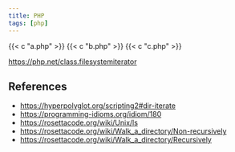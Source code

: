 ```yaml
---
title: PHP
tags: [php]
---
```


{{< c "a.php" >}}
{{< c "b.php" >}}
{{< c "c.php" >}}

<https://php.net/class.filesystemiterator>

## References

- <https://hyperpolyglot.org/scripting2#dir-iterate>
- <https://programming-idioms.org/idiom/180>
- <https://rosettacode.org/wiki/Unix/ls>
- <https://rosettacode.org/wiki/Walk_a_directory/Non-recursively>
- <https://rosettacode.org/wiki/Walk_a_directory/Recursively>
